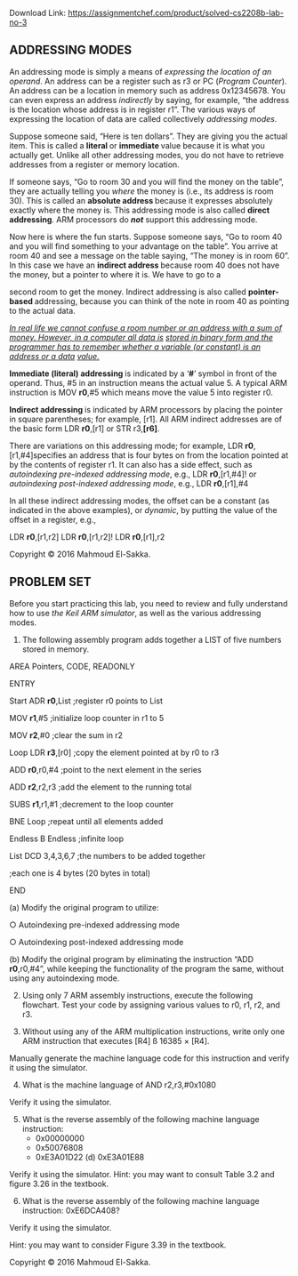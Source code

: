 Download Link: https://assignmentchef.com/product/solved-cs2208b-lab-no-3
<br>
<h2>ADDRESSING MODES</h2>

An addressing mode is simply a means of <em>expressing the location of an operand</em>. An address can be a register such as r3 or PC (<em>Program Counter</em>). An address can be a location in memory such as address 0x12345678. You can even express an address <em>indirectly </em>by saying, for example, “the address is the location whose address is in register r1”. The various ways of expressing the location of data are called collectively <em>addressing modes</em>.




Suppose someone said, “Here is ten dollars”. They are giving you the actual item. This is called a <strong>literal </strong>or <strong>immediate </strong>value because it is what you actually get. Unlike all other addressing modes, you do not have to retrieve addresses from a register or memory location.




If someone says, “Go to room 30 and you will find the money on the table”, they are actually telling you <em>where </em>the money is (i.e., its address is room 30). This is called an <strong>absolute address </strong>because it expresses absolutely exactly where the money is. This addressing mode is also called <strong>direct addressing</strong>. ARM processors do <strong><em>not</em></strong> support this addressing mode.




Now here is where the fun starts. Suppose someone says, “Go to room 40 and you will find something to your advantage on the table”. You arrive at room 40 and see a message on the table saying, “The money is in room 60”. In this case we have an <strong>indirect address </strong>because room 40 does not have the money, but a pointer to where it is. We have to go to a

second room to get the money. Indirect addressing is also called <strong>pointer-based </strong>addressing, because you can think of the note in room 40 as pointing to the actual data.




<em><u>In real life we cannot confuse a room number or an address with a sum of money. However, in a computer all data is</u> <u>stored in binary form and the programmer has to remember whether a variable (or constant) is an address or a data</u> <u>value.</u> </em>




<strong>Immediate (literal) addressing </strong>is indicated by a ‘<strong>#</strong>’ symbol in front of the operand. Thus, #5 in an instruction means the actual value 5. A typical ARM instruction is MOV <strong>r0</strong>,#5 which means move the value 5 into register r0.

<strong> </strong>

<strong>Indirect addressing </strong>is indicated by ARM processors by placing the pointer in square parentheses; for example, [r1]. All ARM indirect addresses are of the basic form LDR <strong>r0</strong>,[r1] or STR r3,<strong>[r6]</strong>.

There are variations on this addressing mode; for example, LDR <strong>r0</strong>,[r1,#4]specifies an address that is four bytes on from the location pointed at by the contents of register r1. It can also has a side effect, such as <em>autoindexing pre-indexed addressing mode</em>, e.g., LDR <strong>r0</strong>,[r1,#4]!  or  <em>autoindexing post-indexed addressing mode</em>, e.g., LDR <strong>r0</strong>,[r1],#4

In all these indirect addressing modes, the offset can be a constant (as indicated in the above examples), or <em>dynamic</em>, by putting the value of the offset in a register, e.g.,

LDR <strong>r0</strong>,[r1,r2]  LDR <strong>r0</strong>,[r1,r2]!  LDR <strong>r0</strong>,[r1],r2

Copyright © 2016 Mahmoud El-Sakka.




<h2>PROBLEM SET</h2>

Before you start practicing this lab, you need to review and fully understand how to use <em>the Keil ARM simulator</em>, as well as the various addressing modes.




<ol>

 <li>The following assembly program adds together a LIST of five numbers stored in memory.</li>

</ol>




AREA Pointers, CODE, READONLY

ENTRY

Start ADR  <strong>r0</strong>,List  ;register r0 points to List

MOV  <strong>r1</strong>,#5     ;initialize loop counter in r1 to 5

MOV  <strong>r2</strong>,#0     ;clear the sum in r2

Loop     LDR  <strong>r3</strong>,[r0]  ;copy the element pointed at by r0 to r3

ADD  <strong>r0</strong>,r0,#4  ;point to the next element in the series

ADD  <strong>r2</strong>,r2,r3  ;add the element to the running total

SUBS <strong>r1</strong>,r1,#1  ;decrement to the loop counter

BNE  Loop      ;repeat until all elements added

Endless B    Endless  ;infinite loop

List    DCD  3,4,3,6,7 ;the numbers to be added together

;each one is 4 bytes (20 bytes in total)

END




(a) Modify the original program to utilize:

○ Autoindexing pre-indexed addressing mode

○ Autoindexing post-indexed addressing mode




(b) Modify the original program by eliminating the instruction  “ADD <strong>r0</strong>,r0,#4”, while keeping the functionality       of the program the same, without using any autoindexing mode.







<ol start="2">

 <li>Using only 7 ARM assembly instructions, execute the following flowchart. Test your code by assigning various values to r0, r1, r2, and r3.</li>

</ol>










<ol start="3">

 <li>Without using any of the ARM multiplication instructions, write only one ARM instruction that executes [R4] ß 16385 × [R4].</li>

</ol>

Manually generate the machine language code for this instruction and verify it using the simulator.




<ol start="4">

 <li>What is the machine language of AND r2,r3,#0x1080</li>

</ol>

Verify it using the simulator.




<ol start="5">

 <li>What is the reverse assembly of the following machine language instruction:

  <ul>

   <li>0x00000000</li>

   <li>0x50076808</li>

   <li>0xE3A01D22 (d) 0xE3A01E88</li>

  </ul></li>

</ol>

Verify it using the simulator. Hint: you may want to consult Table 3.2 and figure 3.26 in the textbook.




<ol start="6">

 <li>What is the reverse assembly of the following machine language instruction: 0xE6DCA408?</li>

</ol>

Verify it using the simulator.

Hint: you may want to consider Figure 3.39 in the textbook.




Copyright © 2016 Mahmoud El-Sakka.